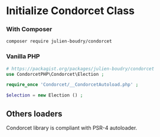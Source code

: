 # Initialize Condorcet Class


### With Composer
```bash
composer require julien-boudry/condorcet
```

### Vanilla PHP
```php
# https://packagist.org/packages/julien-boudry/condorcet
use CondorcetPHP\Condorcet\Election ;

require_once 'Condorcet/__CondorcetAutoload.php' ;

$election = new Election () ;
```

## Others loaders

Condorcet library is compliant with PSR-4 autoloader.

